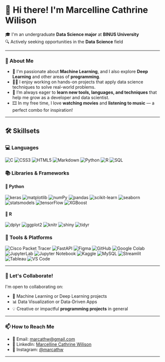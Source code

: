 # 👋 Hi there! I'm **Marcelline Cathrine Wilison**

🎓 I'm an undergraduate **Data Science major** at **BINUS University**  
🔍 Actively seeking opportunities in the **Data Science** field

---

### 👀 About Me
- 🔬 I'm passionate about **Machine Learning**, and I also explore **Deep Learning** and other areas of **programming**.
- 👩‍💻 I enjoy working on hands-on projects that apply data science techniques to solve real-world problems.
- 🌱 I’m always eager to **learn new tools, languages, and techniques** that help me grow as a developer and data scientist.
- 🎞️ In my free time, I love **watching movies** and **listening to music** — a perfect combo for inspiration!

---

## 🛠️ Skillsets

### 💻 Languages  
![C](https://img.shields.io/badge/C-00599C?style=flat&logo=c&logoColor=white)
![CSS3](https://img.shields.io/badge/CSS3-1572B6?style=flat&logo=css3&logoColor=white)
![HTML5](https://img.shields.io/badge/HTML5-E34F26?style=flat&logo=html5&logoColor=white)
![Markdown](https://img.shields.io/badge/Markdown-000000?style=flat&logo=markdown&logoColor=white)
![Python](https://img.shields.io/badge/Python-3776AB?style=for-the-badge&logo=python&logoColor=white)
![R](https://img.shields.io/badge/R-276DC3?style=flat&logo=r&logoColor=white)
![SQL](https://img.shields.io/badge/SQL-4479A1?style=flat&logo=mysql&logoColor=white)

### 📚 Libraries & Frameworks

#### 🔹 Python
![keras](https://img.shields.io/badge/Keras-D00000?style=flat&logo=keras&logoColor=white)
![matplotlib](https://img.shields.io/badge/Matplotlib-11557C?style=flat&logo=matplotlib&logoColor=white)
![numPy](https://img.shields.io/badge/NumPy-013243?style=flat&logo=numpy&logoColor=white)
![pandas](https://img.shields.io/badge/Pandas-150458?style=flat&logo=pandas&logoColor=white)
![scikit-learn](https://img.shields.io/badge/Scikit--learn-F7931E?style=flat&logo=scikit-learn&logoColor=white)
![seaborn](https://img.shields.io/badge/Seaborn-31628B?style=flat&logo=python&logoColor=white)
![statsmodels](https://img.shields.io/badge/Statsmodels-00A6D6?style=flat&logo=python&logoColor=white)
![tensorFlow](https://img.shields.io/badge/TensorFlow-FF6F00?style=flat&logo=tensorflow&logoColor=white)
![XGBoost](https://img.shields.io/badge/XGBoost-EC252D?style=flat&logo=xgboost&logoColor=white)

#### 🔹 R
![dplyr](https://img.shields.io/badge/dplyr-276DC3?style=flat&logo=r&logoColor=white)
![ggplot2](https://img.shields.io/badge/ggplot2-276DC3?style=flat&logo=r&logoColor=white)
![knitr](https://img.shields.io/badge/knitr-276DC3?style=flat&logo=r&logoColor=white)
![shiny](https://img.shields.io/badge/Shiny-276DC3?style=flat&logo=r&logoColor=white)
![tidyr](https://img.shields.io/badge/tidyr-276DC3?style=flat&logo=r&logoColor=white)

### 🧰 Tools & Platforms
![Cisco Packet Tracer](https://img.shields.io/badge/Cisco_Packet_Tracer-1BA0D7?style=flat&logo=cisco&logoColor=white)
![FastAPI](https://img.shields.io/badge/FastAPI-009688?style=flat&logo=fastapi&logoColor=white)
![Figma](https://img.shields.io/badge/Figma-F24E1E?style=flat&logo=figma&logoColor=white)
![GitHub](https://img.shields.io/badge/GitHub-181717?style=flat&logo=github&logoColor=white)
![Google Colab](https://img.shields.io/badge/Colab-F9AB00?style=flat&logo=googlecolab&logoColor=white)
![JupyterLab](https://img.shields.io/badge/JupyterLab-F37626?style=flat&logo=jupyter&logoColor=white)
![Jupyter Notebook](https://img.shields.io/badge/Jupyter_Notebook-F37626?style=flat&logo=jupyter&logoColor=white)
![Kaggle](https://img.shields.io/badge/Kaggle-20BEFF?style=flat&logo=kaggle&logoColor=white)
![MySQL](https://img.shields.io/badge/MySQL-4479A1?style=flat&logo=mysql&logoColor=white)
![Streamlit](https://img.shields.io/badge/Streamlit-FF4B4B?style=flat&logo=streamlit&logoColor=white)
![Tableau](https://img.shields.io/badge/Tableau-E97627?style=flat&logo=tableau&logoColor=white)
![VS Code](https://img.shields.io/badge/VS%20Code-007ACC?style=flat&logo=visual-studio-code&logoColor=white)

---

### 🤝 Let's Collaborate!
I'm open to collaborating on:
- 🧠 Machine Learning or Deep Learning projects  
- 📊 Data Visualization or Data-Driven Apps  
- 💡 Creative or impactful **programming projects** in general

---

### 📫 How to Reach Me
- 📧 Email: marcathw@gmail.com  
- 💼 LinkedIn: [Marcelline Cathrine Wilison](https://www.linkedin.com/in/marcelline-cathrine-wilison-67b188247)  
- 📸 Instagram: [@marcathw](https://instagram.com/marcathw)

---
